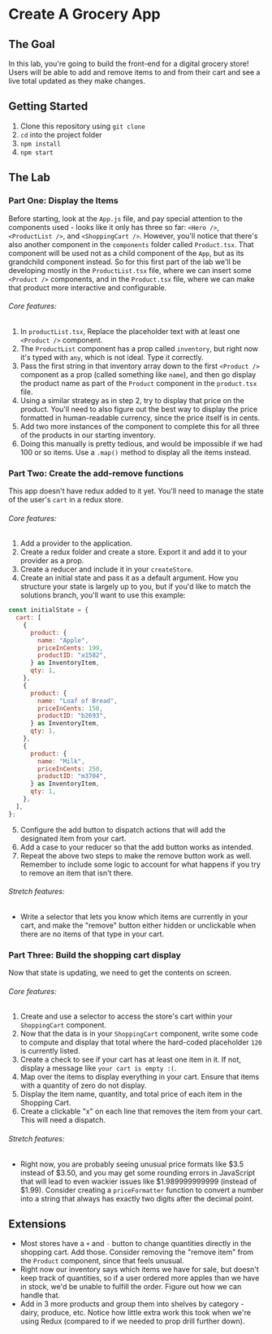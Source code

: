 # Create A Grocery App

## The Goal

In this lab, you're going to build the front-end for a digital grocery store! Users will be able to add and remove items to and from their cart and see a live total updated as they make changes.

## Getting Started

1. Clone this repository using `git clone`
2. `cd` into the project folder
3. `npm install`
4. `npm start`

## The Lab

### Part One: Display the Items

Before starting, look at the `App.js` file, and pay special attention to the components used - looks like it only has three so far: `<Hero />`, `<ProductList />`, and `<ShoppingCart />`. However, you'll notice that there's also another component in the `components` folder called `Product.tsx`. That component will be used not as a child component of the `App`, but as its grandchild component instead. So for this first part of the lab we'll be developing mostly in the `ProductList.tsx` file, where we can insert some `<Product />` components, and in the `Product.tsx` file, where we can make that product more interactive and configurable.

###### Core features:

1. In `productList.tsx`, Replace the placeholder text with at least one `<Product />` component.
2. The `ProductList` component has a prop called `inventory`, but right now it's typed with `any`, which is not ideal. Type it correctly.
3. Pass the first string in that inventory array down to the first `<Product />` component as a prop (called something like `name`), and then go display the product name as part of the `Product` component in the `product.tsx` file.
4. Using a similar strategy as in step 2, try to display that price on the product. You'll need to also figure out the best way to display the price formatted in human-readable currency, since the price itself is in cents.
5. Add two more instances of the <Product/> component to complete this for all three of the products in our starting inventory.
6. Doing this manually is pretty tedious, and would be impossible if we had 100 or so items. Use a `.map()` method to display all the items instead.

### Part Two: Create the add-remove functions

This app doesn't have redux added to it yet. You'll need to manage the state of the user's `cart` in a redux store.

###### Core features:

1. Add a provider to the application.
2. Create a redux folder and create a store. Export it and add it to your provider as a prop.
3. Create a reducer and include it in your `createStore`.
4. Create an initial state and pass it as a default argument. How you structure your state is largely up to you, but if you'd like to match the solutions branch, you'll want to use this example:

```js
const initialState = {
  cart: [
    {
      product: {
        name: "Apple",
        priceInCents: 199,
        productID: "a1582",
      } as InventoryItem,
      qty: 1,
    },
    {
      product: {
        name: "Loaf of Bread",
        priceInCents: 150,
        productID: "b2693",
      } as InventoryItem,
      qty: 1,
    },
    {
      product: {
        name: "Milk",
        priceInCents: 250,
        productID: "m3704",
      } as InventoryItem,
      qty: 1,
    },
  ],
};
```

5. Configure the add button to dispatch actions that will add the designated item from your cart.
6. Add a case to your reducer so that the add button works as intended.
7. Repeat the above two steps to make the remove button work as well. Remember to include some logic to account for what happens if you try to remove an item that isn't there.

###### Stretch features:

- Write a selector that lets you know which items are currently in your cart, and make the "remove" button either hidden or unclickable when there are no items of that type in your cart.

### Part Three: Build the shopping cart display

Now that state is updating, we need to get the contents on screen.

###### Core features:

1. Create and use a selector to access the store's cart within your `ShoppingCart` component.
2. Now that the data is in your `ShoppingCart` component, write some code to compute and display that total where the hard-coded placeholder `120` is currently listed.
3. Create a check to see if your cart has at least one item in it. If not, display a message like `your cart is empty :(`.
4. Map over the items to display everything in your cart. Ensure that items with a quantity of zero do not display.
5. Display the item name, quantity, and total price of each item in the Shopping Cart.
6. Create a clickable "x" on each line that removes the item from your cart. This will need a dispatch.

###### Stretch features:

- Right now, you are probably seeing unusual price formats like $3.5 instead of $3.50, and you may get some rounding errors in JavaScript that will lead to even wackier issues like $1.989999999999 (instead of $1.99). Consider creating a `priceFormatter` function to convert a number into a string that always has exactly two digits after the decimal point.

## Extensions

- Most stores have a `+` and `-` button to change quantities directly in the shopping cart. Add those. Consider removing the "remove item" from the `Product` component, since that feels unusual.
- Right now our inventory says which items we have for sale, but doesn't keep track of quantities, so if a user ordered more apples than we have in stock, we'd be unable to fulfill the order. Figure out how we can handle that.
- Add in 3 more products and group them into shelves by category - dairy, produce, etc. Notice how little extra work this took when we're using Redux (compared to if we needed to prop drill further down).
